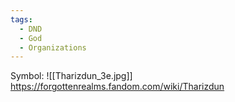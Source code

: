 ```yaml
---
tags:
  - DND
  - God
  - Organizations
---
```

Symbol:
	![[Tharizdun_3e.jpg]]
https://forgottenrealms.fandom.com/wiki/Tharizdun